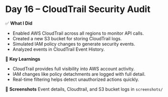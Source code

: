 # Day 16 – CloudTrail Security Audit

✅ **What I Did**
- Enabled AWS CloudTrail across all regions to monitor API calls.
- Created a new S3 bucket for storing CloudTrail logs.
- Simulated IAM policy changes to generate security events.
- Analyzed events in CloudTrail Event History.

🧠 **Key Learnings**
- CloudTrail provides full visibility into AWS account activity.
- IAM changes like policy detachments are logged with full detail.
- Real-time filtering helps detect unauthorized actions quickly.

📸 **Screenshots**
Event details, Cloudtrail, and S3 bucket logs in `screenshots/`
